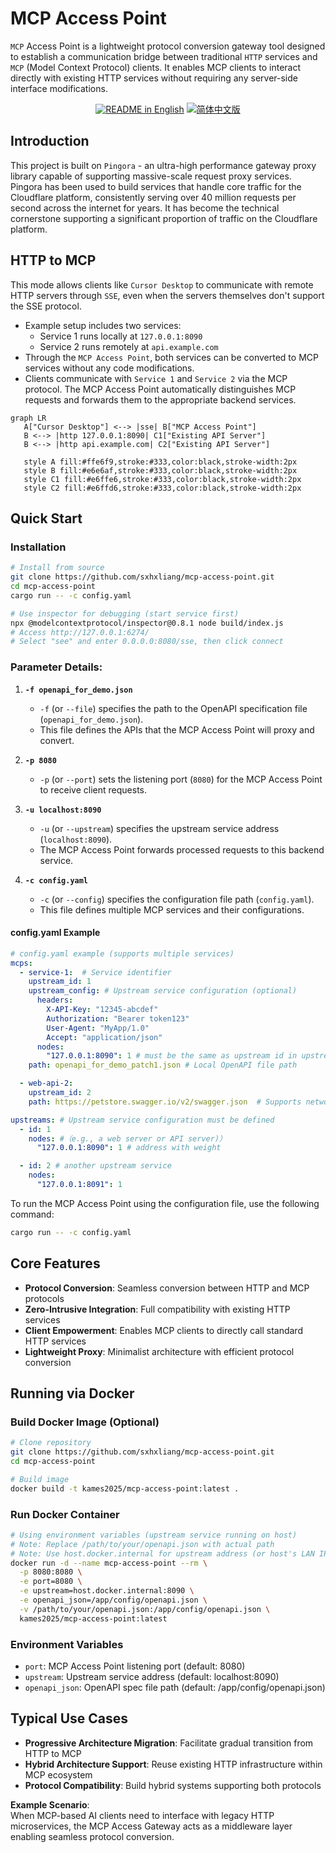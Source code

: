 # MCP Access Point  

`MCP` Access Point is a lightweight protocol conversion gateway tool designed to establish a communication bridge between traditional `HTTP` services and `MCP` (Model Context Protocol) clients. It enables MCP clients to interact directly with existing HTTP services without requiring any server-side interface modifications.  
<p align="center">
  <a href="./README.md"><img alt="README in English" src="https://img.shields.io/badge/English-d9d9d9"></a>
  <a href="./README_CN.md"><img alt="简体中文版" src="https://img.shields.io/badge/简体中文-d9d9d9"></a>
</p>

## Introduction  
This project is built on `Pingora` - an ultra-high performance gateway proxy library capable of supporting massive-scale request proxy services. Pingora has been used to build services that handle core traffic for the Cloudflare platform, consistently serving over 40 million requests per second across the internet for years. It has become the technical cornerstone supporting a significant proportion of traffic on the Cloudflare platform.

## HTTP to MCP  
This mode allows clients like `Cursor Desktop` to communicate with remote HTTP servers through `SSE`, even when the servers themselves don't support the SSE protocol.

- Example setup includes two services:  
  - Service 1 runs locally at `127.0.0.1:8090`  
  - Service 2 runs remotely at `api.example.com`  
- Through the `MCP Access Point`, both services can be converted to MCP services without any code modifications.  
- Clients communicate with `Service 1` and `Service 2` via the MCP protocol. The MCP Access Point automatically distinguishes MCP requests and forwards them to the appropriate backend services.

```mermaid
graph LR
   A["Cursor Desktop"] <--> |sse| B["MCP Access Point"]
   B <--> |http 127.0.0.1:8090| C1["Existing API Server"]
   B <--> |http api.example.com| C2["Existing API Server"]

   style A fill:#ffe6f9,stroke:#333,color:black,stroke-width:2px
   style B fill:#e6e6af,stroke:#333,color:black,stroke-width:2px
   style C1 fill:#e6ffe6,stroke:#333,color:black,stroke-width:2px
   style C2 fill:#e6ffd6,stroke:#333,color:black,stroke-width:2px
```

## Quick Start  

### Installation  
```bash
# Install from source
git clone https://github.com/sxhxliang/mcp-access-point.git
cd mcp-access-point
cargo run -- -c config.yaml

# Use inspector for debugging (start service first)
npx @modelcontextprotocol/inspector@0.8.1 node build/index.js
# Access http://127.0.0.1:6274/
# Select "see" and enter 0.0.0.0:8080/sse, then click connect
```

### Parameter Details:  
1. **`-f openapi_for_demo.json`**  
   - `-f` (or `--file`) specifies the path to the OpenAPI specification file (`openapi_for_demo.json`).  
   - This file defines the APIs that the MCP Access Point will proxy and convert.  

2. **`-p 8080`**  
   - `-p` (or `--port`) sets the listening port (`8080`) for the MCP Access Point to receive client requests.  

3. **`-u localhost:8090`**  
   - `-u` (or `--upstream`) specifies the upstream service address (`localhost:8090`).  
   - The MCP Access Point forwards processed requests to this backend service.  

4. **`-c config.yaml`**  
   - `-c` (or `--config`) specifies the configuration file path (`config.yaml`).  
   - This file defines multiple MCP services and their configurations.  

#### config.yaml Example  
```yaml
# config.yaml example (supports multiple services)
mcps:
  - service-1:  # Service identifier
    upstream_id: 1
    upstream_config: # Upstream service configuration (optional)
      headers:
        X-API-Key: "12345-abcdef"
        Authorization: "Bearer token123"
        User-Agent: "MyApp/1.0"
        Accept: "application/json"
      nodes:
        "127.0.0.1:8090": 1 # must be the same as upstream id in upstreams
    path: openapi_for_demo_patch1.json # Local OpenAPI file path

  - web-api-2:
    upstream_id: 2
    path: https://petstore.swagger.io/v2/swagger.json  # Supports network paths

upstreams: # Upstream service configuration must be defined
  - id: 1
    nodes: #（e.g., a web server or API server)）
      "127.0.0.1:8090": 1 # address with weight

  - id: 2 # another upstream service 
    nodes:
      "127.0.0.1:8091": 1
```

To run the MCP Access Point using the configuration file, use the following command:
```bash
cargo run -- -c config.yaml
```

## Core Features  

- **Protocol Conversion**: Seamless conversion between HTTP and MCP protocols  
- **Zero-Intrusive Integration**: Full compatibility with existing HTTP services  
- **Client Empowerment**: Enables MCP clients to directly call standard HTTP services  
- **Lightweight Proxy**: Minimalist architecture with efficient protocol conversion  

## Running via Docker  

### Build Docker Image (Optional)  
```bash
# Clone repository
git clone https://github.com/sxhxliang/mcp-access-point.git
cd mcp-access-point

# Build image
docker build -t kames2025/mcp-access-point:latest .
```

### Run Docker Container  
```bash
# Using environment variables (upstream service running on host)
# Note: Replace /path/to/your/openapi.json with actual path
# Note: Use host.docker.internal for upstream address (or host's LAN IP if needed)
docker run -d --name mcp-access-point --rm \
  -p 8080:8080 \
  -e port=8080 \
  -e upstream=host.docker.internal:8090 \
  -e openapi_json=/app/config/openapi.json \
  -v /path/to/your/openapi.json:/app/config/openapi.json \
  kames2025/mcp-access-point:latest
```

### Environment Variables  
- `port`: MCP Access Point listening port (default: 8080)
- `upstream`: Upstream service address (default: localhost:8090)
- `openapi_json`: OpenAPI spec file path (default: /app/config/openapi.json)

## Typical Use Cases  

- **Progressive Architecture Migration**: Facilitate gradual transition from HTTP to MCP  
- **Hybrid Architecture Support**: Reuse existing HTTP infrastructure within MCP ecosystem  
- **Protocol Compatibility**: Build hybrid systems supporting both protocols  

**Example Scenario**:  
When MCP-based AI clients need to interface with legacy HTTP microservices, the MCP Access Gateway acts as a middleware layer enabling seamless protocol conversion.